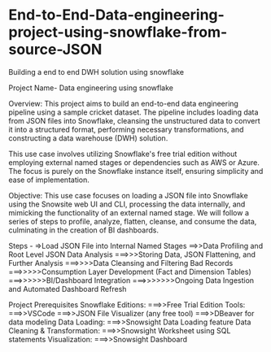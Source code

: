 # End-to-End-Data-engineering-project-using-snowflake-from-source-JSON
Building a end to end DWH solution using snowflake

Project Name- Data engineering using snowflake

Overview:
This project aims to build an end-to-end data engineering pipeline using a sample cricket dataset. The pipeline includes loading data from JSON files into Snowflake, cleansing the unstructured data to convert it into a structured format, performing necessary transformations, and constructing a data warehouse (DWH) solution.

This use case involves utilizing Snowflake's free trial edition without employing external named stages or dependencies such as AWS or Azure. The focus is purely on the Snowflake instance itself, ensuring simplicity and ease of implementation.

Objective: This use case focuses on loading a JSON file into Snowflake using the Snowsite web UI and CLI, processing the data internally, and mimicking the functionality of an external named stage. We will follow a series of steps to profile, analyze, flatten, cleanse, and consume the data, culminating in the creation of BI dashboards.

Steps -
=>Load JSON File into Internal Named Stages
==>>Data Profiling and Root Level JSON Data Analysis
===>>>Storing Data, JSON Flattening, and Further Analysis
===>>>>Data Cleansing and Filtering Bad Records
===>>>>>Consumption Layer Development (Fact and Dimension Tables)
===>>>>>>BI/Dashboard Integration
===>>>>>>>Ongoing Data Ingestion and Automated Dashboard Refresh

Project Prerequisites
Snowflake Editions:
===>>Free Trial Edition
Tools:
===>>VSCode
===>>JSON File Visualizer (any free tool)
===>>DBeaver for data modeling
Data Loading:
===>>Snowsight Data Loading feature
Data Cleaning & Transformation:
===>>Snowsight Worksheet using SQL statements
Visualization:
===>>Snowsight Dashboard
